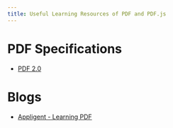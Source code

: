 ```yaml
---
title: Useful Learning Resources of PDF and PDF.js
---
```


# PDF Specifications

- [PDF 2.0](https://www.pdfa.org/sponsored-standards/)

# Blogs

- [Appligent - Learning PDF](https://labs.appligent.com/pdfblog/category/learning-pdf/)
